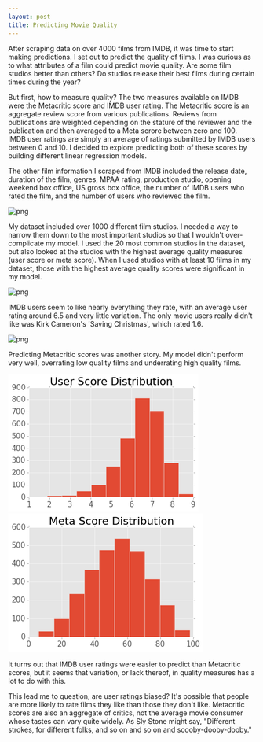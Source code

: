 ```yaml
---
layout: post
title: Predicting Movie Quality
---
```


After scraping data on over 4000 films from IMDB, it was time to start making predictions. I set out to predict the quality of films. I was curious as to what attributes of a film could predict movie quality. Are some film studios better than others? Do studios release their best films during certain times during the year?

But first, how to measure quality? The two measures available on IMDB were the Metacritic score and IMDB user rating. The Metacritic score is an aggregate review score from various publications. Reviews from publications are weighted depending on the stature of the reviewer and the publication and then averaged to a Meta scrore between zero and 100. IMDB user ratings are simply an average of ratings submitted by IMDB users between 0 and 10. I decided to explore predicting both of these scores by building different linear regression models. 

The other film information I scraped from IMDB included the release date, duration of the film, genres, MPAA rating, production studio, opening weekend box office, US gross box office, the number of IMDB users who rated the film, and the number of users who reviewed the film.

![png](../img/luther_03.png|width=500px)

My dataset included over 1000 different film studios. I needed a way to narrow them down to the most important studios so that I wouldn't over-complicate my model. I used the 20 most common studios in the dataset, but also looked at the studios with the highest average quality measures (user score or meta score). When I used studios with at least 10 films in my dataset, those with the highest average quality scores were significant in my model.

![png](../img/luther_04.png|width=500px)

IMDB users seem to like nearly everything they rate, with an average user rating around 6.5 and very little variation. The only movie users really didn't like was Kirk Cameron's 'Saving Christmas', which rated 1.6.

![png](../img/luther_05.png|width=500px)

Predicting Metacritic scores was another story. My model didn't perform very well, overrating low quality films and underrating high quality films.

![png](../img/luther_06.png) ![png](../img/luther_07.png)

It turns out that IMDB user ratings were easier to predict than Metacritic scores, but it seems that variation, or lack thereof, in quality measures has a lot to do with this.

This lead me to question, are user ratings biased? It's possible that people are more likely to rate films they like than those they don't like. Metacritic scores are also an aggregate of critics, not the average movie consumer whose tastes can vary quite widely. As Sly Stone might say, "Different strokes, for different folks, and so on and so on and scooby-dooby-dooby."

